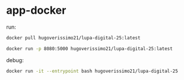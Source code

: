# app-docker

run:

```bash
docker pull hugoverissimo21/lupa-digital-25:latest

docker run -p 8080:5000 hugoverissimo21/lupa-digital-25:latest
```

debug:

```bash
docker run -it --entrypoint bash hugoverissimo21/lupa-digital-25
```
